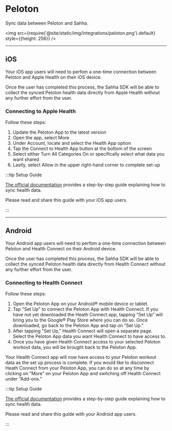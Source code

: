 # Peloton

Sync data between Peloton and Sahha.

<img src={require('@site/static/img/integrations/peloton.png').default} style={{height: 256}} />

---

## iOS

Your iOS app users will need to perfom a one-time connection between Peloton and Apple Health on their iOS device.

Once the user has completed this process, the Sahha SDK will be able to collect the synced Peloton health data directly from Apple Health without any further effort from the user.

### Connecting to Apple Health

Follow these steps:

1. Update the Peloton App to the latest version
2. Open the app, select More
3. Under Account, locate and select the Health App option
4. Tap the Connect to Health App button at the bottom of the screen
5. Select either Turn All Categories On or specifically select what data you want shared
6. Lastly, select Allow in the upper right-hand corner to complete set-up

:::tip Setup Guide

[The official documentation](https://support.onepeloton.com/hc/en-us/articles/360022843811-Apple-Health) provides a step-by-step guide explaining how to sync health data.

Please read and share this guide with your iOS app users.

:::

---

## Android

Your Android app users will need to perfom a one-time connection between Peloton and Health Connect on their Android device.

Once the user has completed this process, the Sahha SDK will be able to collect the synced Peloton health data directly from Health Connect without any further effort from the user.

### Connecting to Health Connect

Follow these steps:

1. Open the Peloton App on your Android® mobile device or tablet.
2. Tap "Set Up" to connect the Peloton App with Health Connect. If you have not yet downloaded the Heath Connect app, tapping “Set Up” will bring you to the Google® Play Store where you can do so. Once downloaded, go back to the Peloton App and tap on “Set Up.”
3. After tapping "Set Up," Health Connect will open a separate page. Select the Peloton App data you want Health Connect to have access to.
4. Once you have given Health Connect access to your selected Peloton workout data, you will be brought back to the Peloton App.

Your Health Connect app will now have access to your Peloton workout data as the set up process is complete. If you would like to disconnect Heath Connect from your Peloton App, you can do so at any time by clicking on “More” on your Peloton App and switching off Health Connect under “Add-ons.”

:::tip Setup Guide

[The official documentation](https://support.onepeloton.com/hc/en-us/articles/10883732748180-Android-Health-Connect-With-The-Peloton-App-) provides a step-by-step guide explaining how to sync health data.

Please read and share this guide with your Android app users.

:::